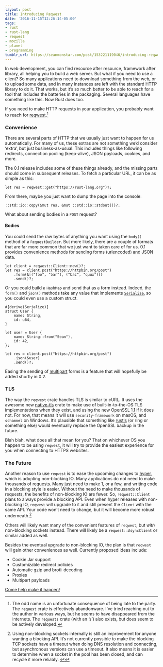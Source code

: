```yaml
---
layout: post
title: Introducing Reqwest
date: '2016-11-15T12:26:14-05:00'
tags:
- rust
- rust-lang
- reqwest
- mozilla
- planet
- programming
tumblr_url: https://seanmonstar.com/post/153221119046/introducing-reqwest
---
```

In web development, you can find resource after resource, framework after library, all helping you to build a web server. But what if you need to use a client? So many applications need to download something from the web, or to upload some data, and in many instances are left with the standard HTTP library to do it. That works, but it’s so much better to be able to reach for a tool that includes the batteries in the packaging. Several languages have something like this. Now Rust does too.

If you need to make HTTP requests in your application, you probably want to reach for [reqwest](https://github.com/seanmonstar/reqwest).[^1]

### Convenience

There are several parts of HTTP that we usually just want to happen for us automatically. For many of us, these extras are not something we’d consider ‘extra’, but just business-as-usual. This includes things like following redirects, connection pooling (keep-alive), JSON payloads, cookies, and more.

The 0.1 release includes some of these things already, and the missing parts should come in subsequent releases. To fetch a particular URL, it can be as simple as this:

    let res = reqwest::get("https://rust-lang.org")?;

From there, maybe you just want to dump the page into the console:

    ::std::io::copy(&mut res, &mut ::std::io::stdout())?;

What about sending bodies in a `POST` request?

#### Bodies

You could send the raw bytes of anything you want using the `body()` method of a `RequestBuilder`. But more likely, there are a couple of formats that are far more common that we just want to taken care of for us. 0.1 provides convenience methods for sending forms (urlencoded) and JSON data.

    let client = reqwest::Client::new()?;
    let res = client.post("https://httpbin.org/post")
        .form(&[("foo", "bar"), ("baz", "quux")])
        .send()?;

Or you could build a `HashMap` and send that as a form instead. Indeed, the `form()` and `json()` methods take any value that implements [`Serialize`](http://serde.rs), so you could even use a custom struct.

    #[derive(Serialize)]
    struct User {
        name: String,
        id: u64,
    }
    
    let user = User {
        name: String::from("Sean"),
        id: 42,
    };
    
    let res = client.post("https://httpbin.org/post")
        .json(&user)
        .send()?;

Easing the sending of [multipart](https://github.com/seanmonstar/reqwest/issues/4) forms is a feature that will hopefully be added shortly in 0.2.

### TLS

The way the `reqwest` crate handles TLS is similar to cURL. It uses the awesome new [native-tls](https://github.com/sfackler/rust-native-tls) crate to make use of built-in-to-the-OS TLS implementations when they exist, and using the new OpenSSL 1.1 if it does not. For now, that means it will use `security-framework` on masOS, and `schannel` on Windows. It’s plausible that something like [rustls](https://github.com/ctz/rustls) (or ring or something else) would eventually replace the OpenSSL backup in the future.

Blah blah, what does all that mean for you? That on whichever OS you happen to be using `reqwest`, it will try to provide the easiest experience for you when connecting to HTTPS websites.

### The Future

Another reason to use `reqwest` is to ease the upcoming changes to [hyper](http://hyper.rs), which is adopting non-blocking IO. Many applications do not need to make thousands of requests. Many just need to make 1, or a few, and writing code in a blocking style is easier. Without the need to make thousands of requests, the benefits of non-blocking IO are fewer. So, `reqwest::Client` plans to always provide a blocking API. Even when hyper releases with non-blocking IO, `reqwest` will upgrade to it and still present the `Client` with the same API. Your code won’t need to change, but it will become more robust underneath.[^2]

Others will likely want many of the convenient features of `reqwest`, but _with_ non-blocking sockets instead. There will likely be a `reqwest::AsyncClient` or similar added as well.

Besides the eventual upgrade to non-blocking IO, the plan is that `reqwest` will gain other conveniences as well. Currently proposed ideas include:

- Cookie Jar support
- Customizable redirect policies
- Automatic gzip and brotli decoding
- Proxies
- Multipart payloads

[Come help make it happen!](https://github.com/seanmonstar/reqwest)



[^1]: The odd name is an unfortunate consequence of being late to the party. The `request` crate is effectively abandonware. I’ve tried reaching out to the author in various ways, but he seems to have disappeared from the internets. The `requests` crate (with an ’s’) also exists, but does seem to be actively developed.

[^2]: Using non-blocking sockets internally is still an improvement for anyone wanting a blocking API. It’s not currently possible to make the blocking TCP sockets have a timeout when doing DNS resolution and connecting, but asynchronous versions can use a timeout. It also means it is easier to determine when a socket in the pool has been closed, and can recycle it more reliably.&nbsp;[↩︎](#fnref:2)

